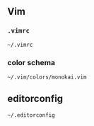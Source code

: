 ## Vim

### `.vimrc`

`~/.vimrc`

### color schema

`~/.vim/colors/monokai.vim`

## editorconfig

`~/.editorconfig`
